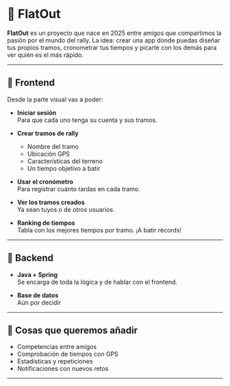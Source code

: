 # 🏁 FlatOut

**FlatOut** es un proyecto que nace en 2025 entre amigos que compartimos la pasión por el mundo del rally. La idea: crear una app donde puedas diseñar tus propios tramos, cronometrar tus tiempos y picarte con los demás para ver quién es el más rápido.

---



## 🎯 Frontend

Desde la parte visual vas a poder:

- **Iniciar sesión**  
  Para que cada uno tenga su cuenta y sus tramos.

- **Crear tramos de rally**  

    - Nombre del tramo
    - Ubicación GPS
    - Características del terreno
    - Un tiempo objetivo a batir

- **Usar el cronómetro**  
  Para registrar cuánto tardas en cada tramo.

- **Ver los tramos creados**  
  Ya sean tuyos o de otros usuarios.

- **Ranking de tiempos**  
  Tabla con los mejores tiempos por tramo. ¡A batir récords!

---

## 🔧 Backend

- **Java + Spring**  
  Se encarga de toda la lógica y de hablar con el frontend.

- **Base de datos**  
  Aún por decidir

---

## 💭 Cosas que queremos añadir

- Competencias entre amigos
- Comprobación de tiempos con GPS
- Estadísticas y repeticiones
- Notificaciones con nuevos retos

---


